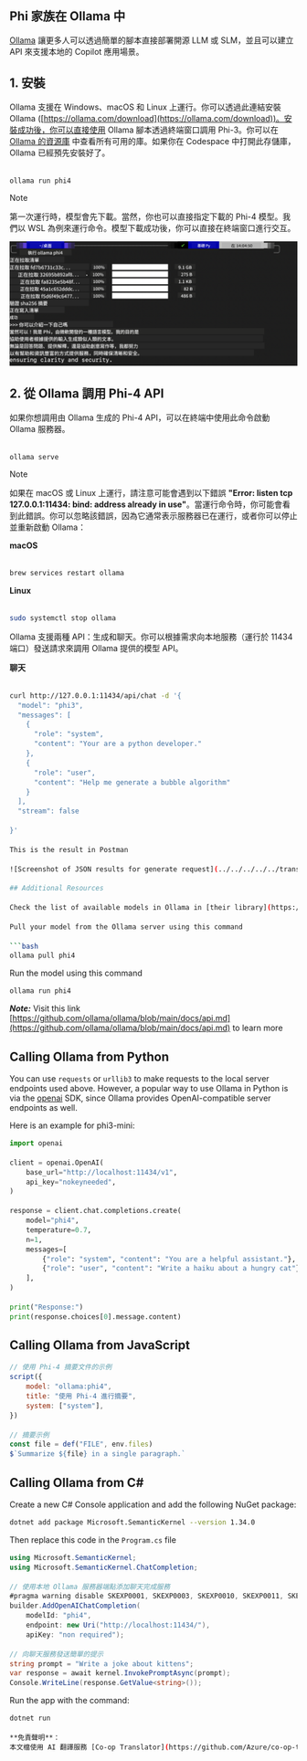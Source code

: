 <!--
CO_OP_TRANSLATOR_METADATA:
{
  "original_hash": "ea58f7c3348e894feaeecb90f5bfa98f",
  "translation_date": "2025-04-04T05:48:50+00:00",
  "source_file": "md\\01.Introduction\\02\\04.Ollama.md",
  "language_code": "tw"
}
-->
## Phi 家族在 Ollama 中

[Ollama](https://ollama.com) 讓更多人可以透過簡單的腳本直接部署開源 LLM 或 SLM，並且可以建立 API 來支援本地的 Copilot 應用場景。

## **1. 安裝**

Ollama 支援在 Windows、macOS 和 Linux 上運行。你可以透過此連結安裝 Ollama ([https://ollama.com/download](https://ollama.com/download))。安裝成功後，你可以直接使用 Ollama 腳本透過終端窗口調用 Phi-3。你可以在 [Ollama 的資源庫](https://ollama.com/library) 中查看所有可用的庫。如果你在 Codespace 中打開此存儲庫，Ollama 已經預先安裝好了。

```bash

ollama run phi4

```

> [!NOTE]
> 第一次運行時，模型會先下載。當然，你也可以直接指定下載的 Phi-4 模型。我們以 WSL 為例來運行命令。模型下載成功後，你可以直接在終端窗口進行交互。

![run](../../../../../translated_images/ollama_run.b0be611de61f3bb3b42e22205cedf6714b0335ba9288e71d985bf9024f3c20f5.tw.png)

## **2. 從 Ollama 調用 Phi-4 API**

如果你想調用由 Ollama 生成的 Phi-4 API，可以在終端中使用此命令啟動 Ollama 服務器。

```bash

ollama serve

```

> [!NOTE]
> 如果在 macOS 或 Linux 上運行，請注意可能會遇到以下錯誤 **"Error: listen tcp 127.0.0.1:11434: bind: address already in use"**。當運行命令時，你可能會看到此錯誤。你可以忽略該錯誤，因為它通常表示服務器已在運行，或者你可以停止並重新啟動 Ollama：

**macOS**

```bash

brew services restart ollama

```

**Linux**

```bash

sudo systemctl stop ollama

```

Ollama 支援兩種 API：生成和聊天。你可以根據需求向本地服務（運行於 11434 端口）發送請求來調用 Ollama 提供的模型 API。

**聊天**

```bash

curl http://127.0.0.1:11434/api/chat -d '{
  "model": "phi3",
  "messages": [
    {
      "role": "system",
      "content": "Your are a python developer."
    },
    {
      "role": "user",
      "content": "Help me generate a bubble algorithm"
    }
  ],
  "stream": false
  
}'

This is the result in Postman

![Screenshot of JSON results for generate request](../../../../../translated_images/ollama_gen.bd58ab69d4004826e8cd31e17a3c59840df127b0a30ac9bb38325ac58c74caa5.tw.png)

## Additional Resources

Check the list of available models in Ollama in [their library](https://ollama.com/library).

Pull your model from the Ollama server using this command

```bash
ollama pull phi4
```

Run the model using this command

```bash
ollama run phi4
```

***Note:*** Visit this link [https://github.com/ollama/ollama/blob/main/docs/api.md](https://github.com/ollama/ollama/blob/main/docs/api.md) to learn more

## Calling Ollama from Python

You can use `requests` or `urllib3` to make requests to the local server endpoints used above. However, a popular way to use Ollama in Python is via the [openai](https://pypi.org/project/openai/) SDK, since Ollama provides OpenAI-compatible server endpoints as well.

Here is an example for phi3-mini:

```python
import openai

client = openai.OpenAI(
    base_url="http://localhost:11434/v1",
    api_key="nokeyneeded",
)

response = client.chat.completions.create(
    model="phi4",
    temperature=0.7,
    n=1,
    messages=[
        {"role": "system", "content": "You are a helpful assistant."},
        {"role": "user", "content": "Write a haiku about a hungry cat"},
    ],
)

print("Response:")
print(response.choices[0].message.content)
```

## Calling Ollama from JavaScript 

```javascript
// 使用 Phi-4 摘要文件的示例
script({
    model: "ollama:phi4",
    title: "使用 Phi-4 進行摘要",
    system: ["system"],
})

// 摘要示例
const file = def("FILE", env.files)
$`Summarize ${file} in a single paragraph.`
```

## Calling Ollama from C#

Create a new C# Console application and add the following NuGet package:

```bash
dotnet add package Microsoft.SemanticKernel --version 1.34.0
```

Then replace this code in the `Program.cs` file

```csharp
using Microsoft.SemanticKernel;
using Microsoft.SemanticKernel.ChatCompletion;

// 使用本地 Ollama 服務器端點添加聊天完成服務
#pragma warning disable SKEXP0001, SKEXP0003, SKEXP0010, SKEXP0011, SKEXP0050, SKEXP0052
builder.AddOpenAIChatCompletion(
    modelId: "phi4",
    endpoint: new Uri("http://localhost:11434/"),
    apiKey: "non required");

// 向聊天服務發送簡單的提示
string prompt = "Write a joke about kittens";
var response = await kernel.InvokePromptAsync(prompt);
Console.WriteLine(response.GetValue<string>());
```

Run the app with the command:

```bash
dotnet run

**免責聲明**：  
本文檔使用 AI 翻譯服務 [Co-op Translator](https://github.com/Azure/co-op-translator) 進行翻譯。我們致力於提供準確的翻譯，但請注意，自動翻譯可能包含錯誤或不準確之處。原文檔的母語版本應被視為權威來源。對於重要信息，建議尋求專業人工翻譯。我們對因使用此翻譯而引起的任何誤解或誤釋不承擔責任。